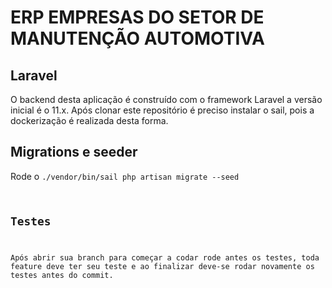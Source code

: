 # ERP EMPRESAS DO SETOR DE MANUTENÇÃO AUTOMOTIVA

## Laravel
O backend desta aplicação é construído com o framework Laravel a versão inicial é o 11.x.
Após clonar este repositório é preciso instalar o sail, pois a dockerização é realizada desta forma.

## Migrations e seeder
Rode o <code>./vendor/bin/sail php artisan migrate --seed

## Testes
Após abrir sua branch para começar a codar rode antes os testes, toda feature deve ter seu teste e ao finalizar deve-se rodar novamente os testes antes do commit.

